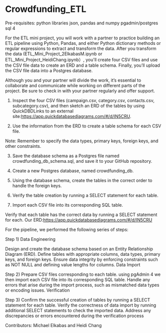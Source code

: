 # Crowdfunding_ETL
Pre-requisites: 
python libraries json, pandas and numpy
pgadmin/postgres sql 4

For the ETL mini project, you will work with a partner to practice building an ETL pipeline using Python, Pandas, and either Python dictionary methods or regular expressions to extract and transform the data. After you transform the data (ETL_Mini_Project_2ElkabasM.ipynb or ETL_Mini_Project_HeidiChang.ipynb）, you'll create four CSV files and use the CSV file data to create an ERD and a table schema. Finally, you’ll upload the CSV file data into a Postgres database.

Although you and your partner will divide the work, it’s essential to collaborate and communicate while working on different parts of the project. Be sure to check in with your partner regularly and offer support.

1. Inspect the four CSV files (campaign.csv, category.csv, contacts.csv, subcategory.csv), and then sketch an ERD of the tables by using QuickDBDLinks to an external site:https://app.quickdatabasediagrams.com/#/d/IN5CRU.

2. Use the information from the ERD to create a table schema for each CSV file.

Note: Remember to specify the data types, primary keys, foreign keys, and other constraints.

3. Save the database schema as a Postgres file named crowdfunding_db_schema.sql, and save it to your GitHub repository.

4. Create a new Postgres database, named crowdfunding_db.

5. Using the database schema, create the tables in the correct order to handle the foreign keys.

6. Verify the table creation by running a SELECT statement for each table.

7. Import each CSV file into its corresponding SQL table.

Verify that each table has the correct data by running a SELECT statement for each.
Our ERD:https://app.quickdatabasediagrams.com/#/d/IN5CRU

For the pipeline, we performed the following series of steps: 

Step 1) Data Engineering

Design and create the database schema based on an Entity Relationship Diagram (ERD).
Define tables with appropriate columns, data types, primary keys, and foreign keys.
Ensure data integrity by enforcing constraints such as NOT NULL and defining value lengths for columns.
Data Import

Step 2) Prepare CSV files corresponding to each table.
using pgAdmin 4 we then import each CSV file into its corresponding SQL table.
Handle any errors that arise during the import process, such as mismatched data types or encoding issues.
Verification

Step 3) Confirm the successful creation of tables by running a SELECT statement for each table.
Verify the correctness of data import by running additional SELECT statements to check the imported data.
Address any discrepancies or errors encountered during the verification process

Contributors:  Michael Elkabas and Heidi Chang
